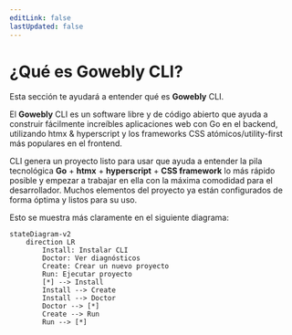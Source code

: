 ```yaml
---
editLink: false
lastUpdated: false
---
```


# ¿Qué es Gowebly CLI?

Esta sección te ayudará a entender qué es **Gowebly** CLI.

<!--@include: ../parts/es/block_want-to-try.md-->

El **Gowebly** CLI es un software libre y de código abierto que ayuda a construir fácilmente increíbles aplicaciones web con Go en el backend, utilizando htmx & hyperscript y los frameworks CSS atómicos/utility-first más populares en el frontend.

CLI genera un proyecto listo para usar que ayuda a entender la pila tecnológica **Go** + **htmx** + **hyperscript** + **CSS framework** lo más rápido posible y empezar a trabajar en ella con la máxima comodidad para el desarrollador. Muchos elementos del proyecto ya están configurados de forma óptima y listos para su uso.

Esto se muestra más claramente en el siguiente diagrama:

```mermaid
stateDiagram-v2
    direction LR
        Install: Instalar CLI
        Doctor: Ver diagnósticos
        Create: Crear un nuevo proyecto
        Run: Ejecutar proyecto
        [*] --> Install
        Install --> Create
        Install --> Doctor
        Doctor --> [*]
        Create --> Run
        Run --> [*]
```

<!--@include: ../parts/links.md-->